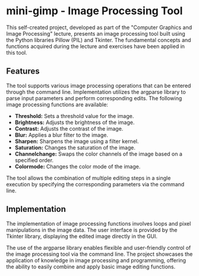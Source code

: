 # mini-gimp - Image Processing Tool

This self-created project, developed as part of the "Computer Graphics and Image Processing" lecture, presents an image processing tool built using the Python libraries Pillow (PIL) and Tkinter. The fundamental concepts and functions acquired during the lecture and exercises have been applied in this tool.

## Features

The tool supports various image processing operations that can be entered through the command line. Implementation utilizes the argparse library to parse input parameters and perform corresponding edits. The following image processing functions are available:

- **Threshold:** Sets a threshold value for the image.
- **Brightness:** Adjusts the brightness of the image.
- **Contrast:** Adjusts the contrast of the image.
- **Blur:** Applies a blur filter to the image.
- **Sharpen:** Sharpens the image using a filter kernel.
- **Saturation:** Changes the saturation of the image.
- **Channelchange:** Swaps the color channels of the image based on a specified order.
- **Colormode:** Changes the color mode of the image.

The tool allows the combination of multiple editing steps in a single execution by specifying the corresponding parameters via the command line.

## Implementation

The implementation of image processing functions involves loops and pixel manipulations in the image data. The user interface is provided by the Tkinter library, displaying the edited image directly in the GUI.

The use of the argparse library enables flexible and user-friendly control of the image processing tool via the command line. The project showcases the application of knowledge in image processing and programming, offering the ability to easily combine and apply basic image editing functions.

